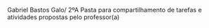 Gabriel Bastos Galo/ 2ºA
Pasta para compartilhamento de tarefas e atividades propostas pelo professor(a)

